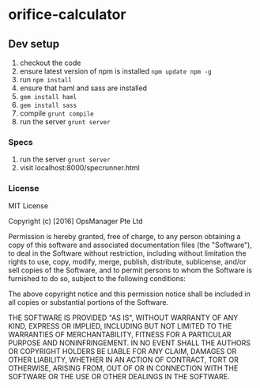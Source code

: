 # orifice-calculator

## Dev setup

1. checkout the code
2. ensure latest version of npm is installed `npm update npm -g`
3. run `npm install`
4. ensure that haml and sass are installed
  1. `gem install haml`
  2. `gem install sass`
5. compile `grunt compile`
6. run the server `grunt server`

### Specs

1. run the server `grunt server`
2. visit localhost:8000/specrunner.html


### License

MIT License

Copyright (c) [2016] OpsManager Pte Ltd

Permission is hereby granted, free of charge, to any person obtaining a copy
of this software and associated documentation files (the "Software"), to deal
in the Software without restriction, including without limitation the rights
to use, copy, modify, merge, publish, distribute, sublicense, and/or sell
copies of the Software, and to permit persons to whom the Software is
furnished to do so, subject to the following conditions:

The above copyright notice and this permission notice shall be included in all
copies or substantial portions of the Software.

THE SOFTWARE IS PROVIDED "AS IS", WITHOUT WARRANTY OF ANY KIND, EXPRESS OR
IMPLIED, INCLUDING BUT NOT LIMITED TO THE WARRANTIES OF MERCHANTABILITY,
FITNESS FOR A PARTICULAR PURPOSE AND NONINFRINGEMENT. IN NO EVENT SHALL THE
AUTHORS OR COPYRIGHT HOLDERS BE LIABLE FOR ANY CLAIM, DAMAGES OR OTHER
LIABILITY, WHETHER IN AN ACTION OF CONTRACT, TORT OR OTHERWISE, ARISING FROM,
OUT OF OR IN CONNECTION WITH THE SOFTWARE OR THE USE OR OTHER DEALINGS IN THE
SOFTWARE.
